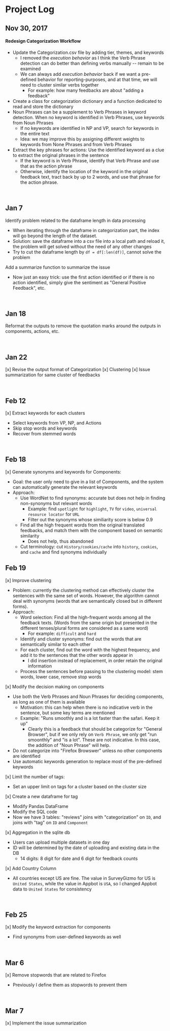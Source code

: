 # Project Log
## Nov 30, 2017
#### Redesign Categorization Workflow

- Update the Categorization.csv file by adding tier, themes, and keywords
    - I removed the *execution behavior* as I think the Verb Phrase detection can 
    do better than defining verbs manually -- remain to be examined
    - We can always add *execution behavior* back if we want a pre-defined 
    behavior for reporting-purposes, and at that time, we will need to cluster 
    similar verbs together
        - For example: how many feedbacks are about "adding a feedback"
- Create a class for categorization dictionary and a function dedicated to 
read and store the dictionary
- Noun Phrases can  be a supplement to Verb Phrases in keyword detection. When 
no keyword is identified in Verb Phrases, use keywords from Noun Phrases
    - If no keywords are identified in NP and VP, search for keywords in the
    entire text
    - Idea: we may improve this by assigning different weights to keywords from
    None Phrases and from Verb Phrases
- Extract the key phrases for actions: Use the identified keyword as a clue to 
extract the original phrases in the sentence
    - If the keyword is in Verb Phrase, identify that Verb Phrase and use that
    as the action phrase
    - Otherwise, identify the location of the keyword in the original feedback
    text, tract back by up to 2 words, and use that phrase for the action phrase.
    
<br>

## Jan 7
Identify problem related to the dataframe length in data processing
- When iterating through the dataframe in categorization part, the index will go beyond the length of the dataset.
- Solution: save the dataframe into a csv file into a local path and reload it, the problem will get solved without 
the need of any other changes
- Try to cut the dataframe length by `df = df[:len(df)]`, cannot solve the problem

Add a summarize function to summarize the issue
- Now just an easy trick: use the first action identified or if there is no action identified, simply give the sentiment
as "General Positive Feedback", etc.

<br>

## Jan 18
Reformat the outputs to remove the quotation marks around the outputs in components, actions, etc.

<br>

## Jan 22
[x] Revise the output format of Categorization
[x] Clustering
[x] Issue summarization for same cluster of feedbacks

<br>

## Feb 12
[x] Extract keywords for each clusters
- Select keywords from VP, NP, and Actions
- Skip stop words and keywords
- Recover from stemmed words

<br>

## Feb 18
[x] Generate synonyms and keywords for Components: 
- Goal: the user only need to give in a list of Components, and the system can automatically generate the relevant keywords
- Approach: 
    - Use WordNet to find synonyms: accurate but does not help in finding non-synonyms but relevant words
        - Example: find `spotlight` for `highlight`, `TV` for `video`, `universal resource locator` for `URL`
        - Filter out the synonyms whose similiarity score is below 0.9
    - Find all the high frequent words from the original translated feedbacks, and match them with the component based on semantic similarity
        - Does not help, thus abandoned 
    - Cut terminology: cut `History/cookies/cache` into `history`, `cookies`, and `cache` and find synonyms individually
    
## Feb 19
[x] Improve clustering
- Problem: currently the clustering method can effectively cluster the sentences with the same set of words. However, 
the algorithm cannot deal with synonyms (words that are semantically closed but in different forms). 
- Approach:
    - Word selection: Find all the high-frequent words among all the feedback texts. 
    (Words from the same origin but presented in the different tenses/plural forms are considered as a same word)
        - For example: `difficult` and `hard`
    - Identify and cluster synonyms: find out the words that are semantically similar to each other
    - For each cluster, find out the word with the highest frequency, and add it to the sentences that the other words appear in
        - I did insertion instead of replacement, in order retain the original information
    - Process the sentences before passing to the clustering model: stem words, lower case, remove stop words 

[x] Modify the decision making on components
- Use both the Verb Phrases and Noun Phrases for deciding components, as long as one of them is available
    - Motivation: this can help when there is no indicative verb in the sentence, but some key terms are mentioned
    - Example: "Runs smoothly and is a lot faster than the safari. Keep it up" 
        - Clearly this is a feedback that should be categorize for "General Browser", but if we only rely on `Verb Phrase`, 
        we only get "run smoonthly" and "is a lot". These are not indicative. In this case, the addition of "Noun Phrase" will 
        help.
- Do not categorize into "Firefox Browswer" unless no other components are identified
- Use automatic keywords generation to replace most of the pre-defined keywords

[x] Limit the number of tags:
- Set an upper limit on tags for a cluster based on the cluster size

[x] Create a new dataframe for tag
- Modify Pandas DataFrame
- Modify the SQL code
- Now we have 3 tables: "reviews" joins with "categorization" on `ID`, and joins with "tag" on `ID` and `Component`

[x] Aggregation in the sqlite db
- Users can upload multiple datasets in one day
- ID will be determined by the date of uploading and existing data in the DB
    - 14 digits: 8 digit for date and 6 digit for feedback counts
    
[x] Add Country Column
- All countries except US are fine. The value in SurveyGizmo for US is `United States`, while the value in Appbot is `USA`, so I changed
Appbot data to `United States` for consistency

<br>

## Feb 25
[x] Modify the keyword extraction for components
- Find synonyms from user-defined keywords as well

<br>

## Mar 6
[x] Remove stopwords that are related to Firefox
- Previously I define them as stopwords to prevent them 

<br>

## Mar 7
[x] Implement the issue summarization